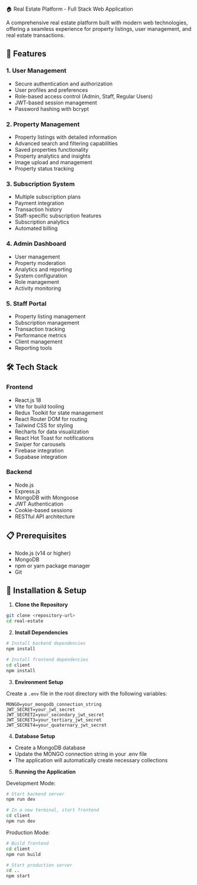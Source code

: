 🏠 Real Estate Platform - Full Stack Web Application

A comprehensive real estate platform built with modern web technologies, offering a seamless experience for property listings, user management, and real estate transactions.

## 🌟 Features

### 1. User Management
- Secure authentication and authorization
- User profiles and preferences
- Role-based access control (Admin, Staff, Regular Users)
- JWT-based session management
- Password hashing with bcrypt

### 2. Property Management
- Property listings with detailed information
- Advanced search and filtering capabilities
- Saved properties functionality
- Property analytics and insights
- Image upload and management
- Property status tracking

### 3. Subscription System
- Multiple subscription plans
- Payment integration
- Transaction history
- Staff-specific subscription features
- Subscription analytics
- Automated billing

### 4. Admin Dashboard
- User management
- Property moderation
- Analytics and reporting
- System configuration
- Role management
- Activity monitoring

### 5. Staff Portal
- Property listing management
- Subscription management
- Transaction tracking
- Performance metrics
- Client management
- Reporting tools

## 🛠️ Tech Stack

### Frontend
- React.js 18
- Vite for build tooling
- Redux Toolkit for state management
- React Router DOM for routing
- Tailwind CSS for styling
- Recharts for data visualization
- React Hot Toast for notifications
- Swiper for carousels
- Firebase integration
- Supabase integration

### Backend
- Node.js
- Express.js
- MongoDB with Mongoose
- JWT Authentication
- Cookie-based sessions
- RESTful API architecture

## 📋 Prerequisites

- Node.js (v14 or higher)
- MongoDB
- npm or yarn package manager
- Git

## 🚀 Installation & Setup

1. **Clone the Repository**
```bash
git clone <repository-url>
cd real-estate
```

2. **Install Dependencies**
```bash
# Install backend dependencies
npm install

# Install frontend dependencies
cd client
npm install
```

3. **Environment Setup**

Create a `.env` file in the root directory with the following variables:
```env
MONGO=your_mongodb_connection_string
JWT_SECRET=your_jwt_secret
JWT_SECRET2=your_secondary_jwt_secret
JWT_SECRET3=your_tertiary_jwt_secret
JWT_SECRET4=your_quaternary_jwt_secret
```

4. **Database Setup**
- Create a MongoDB database
- Update the MONGO connection string in your .env file
- The application will automatically create necessary collections

5. **Running the Application**

Development Mode:
```bash
# Start backend server
npm run dev

# In a new terminal, start frontend
cd client
npm run dev
```

Production Mode:
```bash
# Build frontend
cd client
npm run build

# Start production server
cd ..
npm start
```


